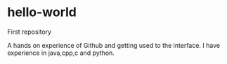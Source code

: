 # hello-world
First repository

A hands on experience of Github and getting used to the interface.
I have experience in java,cpp,c and python.
